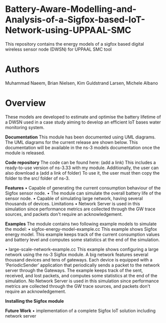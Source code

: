 # Battery-Aware-Modelling-and-Analysis-of-a-Sigfox-based-IoT-Network-using-UPPAAL-SMC

This repository contains the energy models of a sigfox based digital wireless sensor node (DWSN) for UPPAAL SMC tool

# Authors

Muhammad Naeem, 
Brian Nielsen, 
Kim Guldstrand Larsen, 
Michele Albano

# Overview

These models are developed to estimate and optimise the battery lifetime of a DWSN used in a case study aiming to develop an efficient IoT bases water monitoring system.

**Documentation**
This module has been documented using UML diagrams. The UML diagrams for the current release are shown below. This documentation will be available in the ns-3 models documentation once the module is released.

**Code repository**
The code can be found here: (add a link) This includes a ready-to-use version of ns-3.33 with my module.
Additionally, the user can also download a (add a link of folder) To use it, the user must then copy the folder to the src/ folder of ns-3.


**Features**
•	Capable of generating the current consumption behaviour of the Sigfox sensor node.
•	The module can simulate the overall battery life of the sensor node.
•	Capable of simulating large network, having several thousands of devices.
Limitations
•	Network Server is used in this simulation since performance metrics are collected through the GW trace sources, and packets don't require an acknowledgement.

**Examples**
The module contains two following example models to simulate the model:
•	sigfox-energy-model-example.cc
This example shows Sigfox energy model. This example keeps track of the current consumption values and battery level and computes some statistics at the end of the simulation.

•	large-scale-network-example.cc
This example shows configuring a large network using the ns-3 Sigfox module. A big network features several thousand devices and tens of gateways. Each device is equipped with a ‘PeriodicSender’ application that periodically sends a packet to the network server through the Gateways. The example keeps track of the sent, received, and lost packets, and computes some statistics at the end of the simulation. No Network Server is used in this simulation since performance metrics are collected through the GW trace sources, and packets don't require an acknowledgement.

**Installing the Sigfox module**



**Future Work**
•	implementation of a complete Sigfox IoT solution including network server
